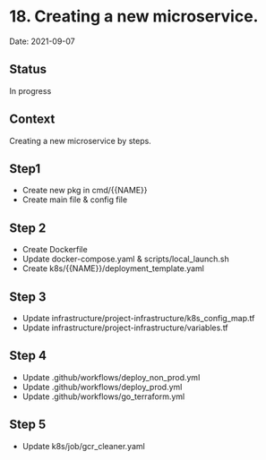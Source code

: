 # 18. Creating a new microservice.

Date: 2021-09-07

## Status

In progress

## Context

Creating a new microservice by steps.

## Step1
- Create new pkg in cmd/{{NAME}}
- Create main file & config file

## Step 2
- Create Dockerfile
- Update docker-compose.yaml & scripts/local_launch.sh
- Create k8s/{{NAME}}/deployment_template.yaml

## Step 3
- Update infrastructure/project-infrastructure/k8s_config_map.tf
- Update infrastructure/project-infrastructure/variables.tf

## Step 4
- Update .github/workflows/deploy_non_prod.yml
- Update .github/workflows/deploy_prod.yml
- Update .github/workflows/go_terraform.yml

## Step 5
- Update k8s/job/gcr_cleaner.yaml
